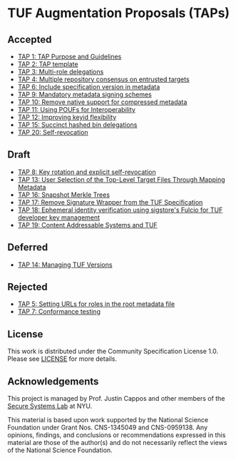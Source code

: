# TUF Augmentation Proposals (TAPs)

## Accepted

* [TAP 1: TAP Purpose and Guidelines](tap1.md)
* [TAP 2: TAP template](tap2.md)
* [TAP 3: Multi-role delegations](tap3.md)
* [TAP 4: Multiple repository consensus on entrusted targets](tap4.md)
* [TAP 6: Include specification version in metadata](tap6.md)
* [TAP 9: Mandatory metadata signing schemes](tap9.md)
* [TAP 10: Remove native support for compressed metadata](tap10.md)
* [TAP 11: Using POUFs for Interoperability](tap11.md)
* [TAP 12: Improving keyid flexibility](tap12.md)
* [TAP 15: Succinct hashed bin delegations](tap15.md)
* [TAP 20: Self-revocation](tap20.md)

## Draft

* [TAP 8: Key rotation and explicit self-revocation](tap8.md)
* [TAP 13: User Selection of the Top-Level Target Files Through Mapping Metadata](tap13.md)
* [TAP 16: Snapshot Merkle Trees](tap16.md)
* [TAP 17: Remove Signature Wrapper from the TUF Specification](tap17.md)
* [TAP 18: Ephemeral identity verification using sigstore's Fulcio for TUF developer key management](tap18.md)
* [TAP 19: Content Addressable Systems and TUF](tap19.md)

## Deferred

* [TAP 14: Managing TUF Versions](tap14.md)

## Rejected

* [TAP 5: Setting URLs for roles in the root metadata file](tap5.md)
* [TAP 7: Conformance testing](tap7.md)


## License

This work is distributed under the Community Specification License 1.0.
Please see [LICENSE](LICENSE) for more details.


## Acknowledgements

This project is managed by Prof. Justin Cappos and other members of the [Secure
Systems Lab](https://ssl.engineering.nyu.edu/) at NYU.

This material is based upon work supported by the National Science Foundation
under Grant Nos. CNS-1345049 and CNS-0959138. Any opinions, findings, and
conclusions or recommendations expressed in this material are those of the
author(s) and do not necessarily reflect the views of the National Science
Foundation.
